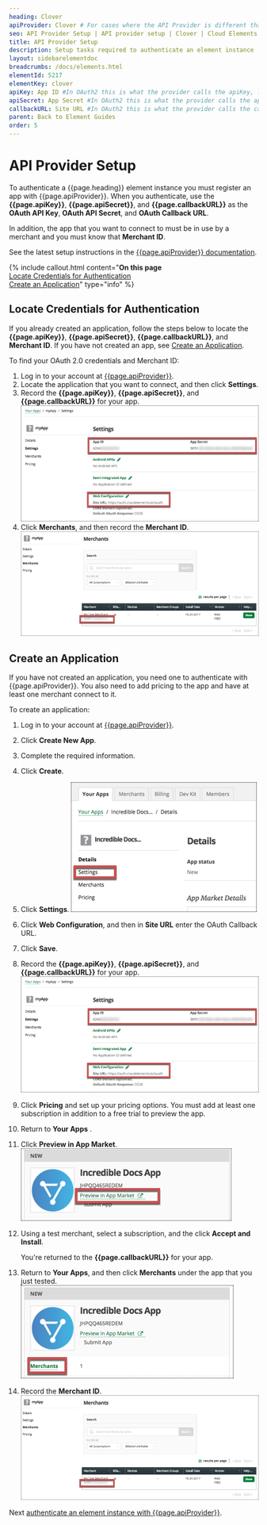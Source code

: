 ```yaml
---
heading: Clover
apiProvider: Clover # For cases where the API Provider is different than the element name. e;g;, ServiceNow vs. ServiceNow Oauth
seo: API Provider Setup | API provider setup | Clover | Cloud Elements API Docs
title: API Provider Setup
description: Setup tasks required to authenticate an element instance
layout: sidebarelementdoc
breadcrumbs: /docs/elements.html
elementId: 5217
elementKey: clover
apiKey: App ID #In OAuth2 this is what the provider calls the apiKey, like Client ID, Consumer Key, API Key, or just Key
apiSecret: App Secret #In OAuth2 this is what the provider calls the apiSecret, like Client Secret, Consumer Secret, API Secret, or just Secret
callbackURL: Site URL #In OAuth2 this is what the provider calls the callbackURL, like Redirect URL, App URL, or just Callback URL
parent: Back to Element Guides
order: 5
---
```


# API Provider Setup

To authenticate a {{page.heading}} element instance you must register an app with {{page.apiProvider}}. When you authenticate, use the **{{page.apiKey}}**, **{{page.apiSecret}}**, and **{{page.callbackURL}}** as the **OAuth API Key**, **OAuth API Secret**, and **OAuth Callback URL**.

In addition, the app that you want to connect to must be in use by a merchant and you must know that **Merchant ID**.

See the latest setup instructions in the [{{page.apiProvider}} documentation](https://docs.clover.com/build/web-apps/).

{% include callout.html content="<strong>On this page</strong></br><a href=#locate-credentials-for-authentication>Locate Credentials for Authentication</a></br><a href=#create-an-application>Create an Application</a>" type="info" %}

## Locate Credentials for Authentication

If you already created an application, follow the steps below to locate the **{{page.apiKey}}**, **{{page.apiSecret}}**,  **{{page.callbackURL}}**, and **Merchant ID**. If you have not created an app, see [Create an Application](#create-an-application).

To find your OAuth 2.0 credentials and Merchant ID:

1. Log in to your account at [{{page.apiProvider}}](https://www.clover.com/developers/).
2. Locate the application that you want to connect, and then click **Settings**.
3. Record the **{{page.apiKey}}**, **{{page.apiSecret}}**, and **{{page.callbackURL}}** for your app.
![Key secret and URL](img/clover-creds.png)
4. Click **Merchants**, and then record the **Merchant ID**.
![Merchant ID](img/merchant-id.png)

## Create an Application

If you have not created an application, you need one to authenticate with {{page.apiProvider}}. You also need to add pricing to the app and have at least one merchant connect to it.

To create an application:

1. Log in to your account at [{{page.apiProvider}}](https://www.clover.com/developers/).
2. Click **Create New App**.
3. Complete the required information.
4. Click **Create**.
5. Click **Settings**.
![Settings](img/settings.png)
6. Click **Web Configuration**, and then in **Site URL** enter the OAuth Callback URL.
7. Click **Save**.
6. Record the **{{page.apiKey}}**, **{{page.apiSecret}}**, and **{{page.callbackURL}}** for your app.
![Key secret and URL](img/clover-creds.png)
7. Click **Pricing** and set up your pricing options. You must add at least one subscription in addition to a free trial to preview the app.
8. Return to **Your Apps** .
9. Click **Preview in App Market**.
![Preview](img/preview.png)
10. Using a test merchant, select a subscription, and the click **Accept and Install**.

    You're returned to the **{{page.callbackURL}}** for your app.

8. Return to **Your Apps**, and then click **Merchants** under the app that you just tested.
![Merchants](img/merchants.png)
9. Record the **Merchant ID**.
![Merchant ID](img/merchant-id.png)

Next [authenticate an element instance with {{page.apiProvider}}](authenticate.html).
